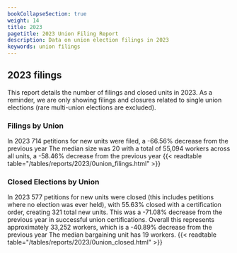 ```yaml
---
bookCollapseSection: true
weight: 14
title: 2023
pagetitle: 2023 Union Filing Report
description: Data on union election filings in 2023
keywords: union filings
---
```


## 2023 filings

This report details the number of filings and closed units in 2023. As a reminder, we are only showing filings and closures related to single union elections (rare multi-union elections are excluded).

### Filings by Union
In 2023 714 petitions for new units were filed, a -66.56% decrease from the previous year The median size was 20 with a total of 55,094 workers across all units, a -58.46% decrease from the previous year
{{< readtable table="/tables/reports/2023/0union_filings.html" >}}

### Closed Elections by Union
In 2023 577 petitions for new units were closed (this includes petitions where no election was ever held), with 55.63% closed with a certification order, creating 321 total new units. This was a -71.08% decrease from the previous year in successful union certifications. Overall this represents approximately 33,252 workers, which is a -40.89% decrease from the previous year The median bargaining unit has 19 workers.
{{< readtable table="/tables/reports/2023/0union_closed.html" >}}
